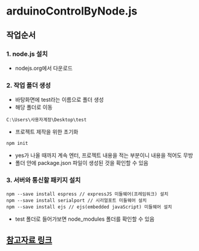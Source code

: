 # arduinoControlByNode.js

## 작업순서  

### 1. node.js 설치
- nodejs.org에서 다운로드  

### 2. 작업 폴더 생성  
- 바탕화면에 test라는 이름으로 폴더 생성  
- 해당 폴더로 이동  
```
C:\Users\사용자계정\Desktop\test  
```
- 프로젝트 제작을 위한 초기화  
```
npm init
```
- yes가 나올 때까지 계속 엔터, 프로젝트 내용을 적는 부분이니 내용을 적어도 무방  
- 폴더 안에 package.json 파일이 생성된 것을 확인할 수 있음  

### 3. 서버와 통신할 패키지 설치  
```
npm --save install espress // expressJS 미들웨어(프레임워크) 설치
npm --save install serialport // 시리얼포트 미들웨어 설치
npm --save install ejs // ejs(embedded javaScript) 미들웨어 설치
```
- test 폴더로 들어가보면 node_modules 폴더를 확인할 수 있음  


## [참고자료 링크](https://m.blog.naver.com/touart93/221091988316)  
